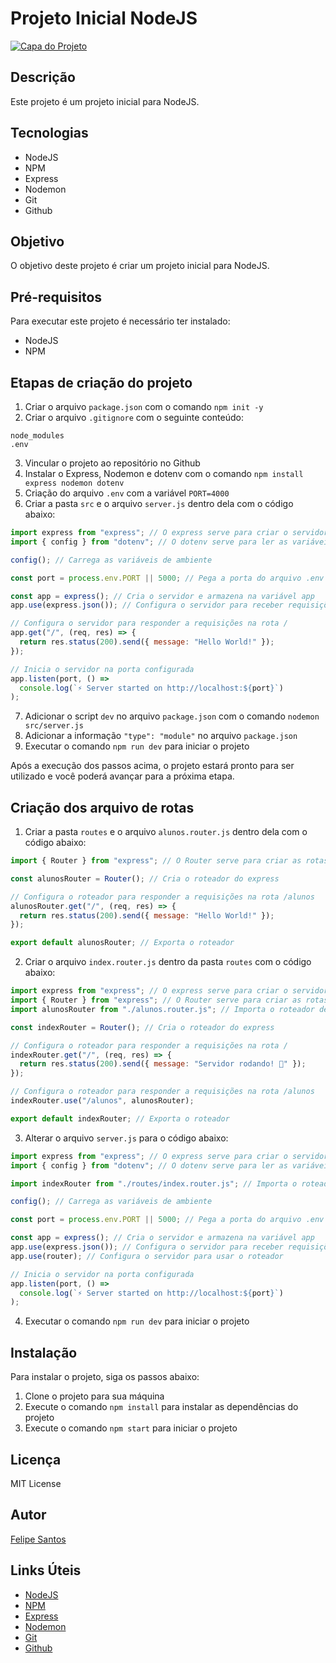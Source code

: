 # Projeto Inicial NodeJS

[![Capa do Projeto](https://i.imgur.com/E8YvzaC.png)](https://github.com/FelipeSantos92Dev/node-tds-2023-alunos)

## Descrição

Este projeto é um projeto inicial para NodeJS.

## Tecnologias

- NodeJS
- NPM
- Express
- Nodemon
- Git
- Github

## Objetivo

O objetivo deste projeto é criar um projeto inicial para NodeJS.

## Pré-requisitos

Para executar este projeto é necessário ter instalado:

- NodeJS
- NPM

## Etapas de criação do projeto

1. Criar o arquivo `package.json` com o comando `npm init -y`
2. Criar o arquivo `.gitignore` com o seguinte conteúdo:

```
node_modules
.env
```

3. Vincular o projeto ao repositório no Github
4. Instalar o Express, Nodemon e dotenv com o comando `npm install express nodemon dotenv`
5. Criação do arquivo `.env` com a variável `PORT=4000`
6. Criar a pasta `src` e o arquivo `server.js` dentro dela com o código abaixo:

```javascript
import express from "express"; // O express serve para criar o servidor
import { config } from "dotenv"; // O dotenv serve para ler as variáveis de ambiente

config(); // Carrega as variáveis de ambiente

const port = process.env.PORT || 5000; // Pega a porta do arquivo .env ou usa a porta 5000

const app = express(); // Cria o servidor e armazena na variável app
app.use(express.json()); // Configura o servidor para receber requisições com o formato JSON

// Configura o servidor para responder a requisições na rota /
app.get("/", (req, res) => {
  return res.status(200).send({ message: "Hello World!" });
});

// Inicia o servidor na porta configurada
app.listen(port, () =>
  console.log(`⚡ Server started on http://localhost:${port}`)
);
```

7. Adicionar o script `dev` no arquivo `package.json` com o comando `nodemon src/server.js`
8. Adicionar a informação `"type": "module"` no arquivo `package.json`
9. Executar o comando `npm run dev` para iniciar o projeto

Após a execução dos passos acima, o projeto estará pronto para ser utilizado e você poderá avançar para a próxima etapa.

## Criação dos arquivo de rotas

1. Criar a pasta `routes` e o arquivo `alunos.router.js` dentro dela com o código abaixo:

```javascript
import { Router } from "express"; // O Router serve para criar as rotas

const alunosRouter = Router(); // Cria o roteador do express

// Configura o roteador para responder a requisições na rota /alunos
alunosRouter.get("/", (req, res) => {
  return res.status(200).send({ message: "Hello World!" });
});

export default alunosRouter; // Exporta o roteador
```

2. Criar o arquivo `index.router.js` dentro da pasta `routes` com o código abaixo:

```javascript
import express from "express"; // O express serve para criar o servidor
import { Router } from "express"; // O Router serve para criar as rotas
import alunosRouter from "./alunos.router.js"; // Importa o roteador de alunos

const indexRouter = Router(); // Cria o roteador do express

// Configura o roteador para responder a requisições na rota /
indexRouter.get("/", (req, res) => {
  return res.status(200).send({ message: "Servidor rodando! 🚀" });
});

// Configura o roteador para responder a requisições na rota /alunos
indexRouter.use("/alunos", alunosRouter);

export default indexRouter; // Exporta o roteador
```

3. Alterar o arquivo `server.js` para o código abaixo:

```javascript
import express from "express"; // O express serve para criar o servidor
import { config } from "dotenv"; // O dotenv serve para ler as variáveis de ambiente

import indexRouter from "./routes/index.router.js"; // Importa o roteador

config(); // Carrega as variáveis de ambiente

const port = process.env.PORT || 5000; // Pega a porta do arquivo .env ou usa a porta 5000

const app = express(); // Cria o servidor e armazena na variável app
app.use(express.json()); // Configura o servidor para receber requisições com o formato JSON
app.use(router); // Configura o servidor para usar o roteador

// Inicia o servidor na porta configurada
app.listen(port, () =>
  console.log(`⚡ Server started on http://localhost:${port}`)
);
```

4. Executar o comando `npm run dev` para iniciar o projeto

## Instalação

Para instalar o projeto, siga os passos abaixo:

1. Clone o projeto para sua máquina
2. Execute o comando `npm install` para instalar as dependências do projeto
3. Execute o comando `npm start` para iniciar o projeto

## Licença

MIT License

## Autor

[Felipe Santos](https://github.com/FelipeSantos92Dev)

## Links Úteis

- [NodeJS](https://nodejs.org/en/)
- [NPM](https://www.npmjs.com/)
- [Express](https://expressjs.com/)
- [Nodemon](https://nodemon.io/)
- [Git](https://git-scm.com/)
- [Github](https://github.com/FelipeSantos92Dev/node-tds-2023-alunos)

```

```
